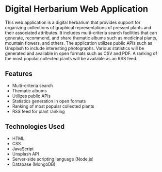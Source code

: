 # Digital Herbarium Web Application

This web application is a digital herbarium that provides support for organizing collections of graphical representations of pressed plants and their associated attributes. It includes multi-criteria search facilities that can generate, recommend, and share thematic albums such as medicinal plants, mountain flowers, and others. The application utilizes public APIs such as Unsplash to include interesting photographs. Various statistics will be generated and available in open formats such as CSV and PDF. A ranking of the most popular collected plants will be available as an RSS feed.

## Features

- Multi-criteria search
- Thematic albums
- Utilizes public APIs
- Statistics generation in open formats
- Ranking of most popular collected plants
- RSS feed for plant ranking

## Technologies Used

- HTML
- CSS
- JavaScript
- Unsplash API
- Server-side scripting language (Node.js)
- Database (MongoDB)